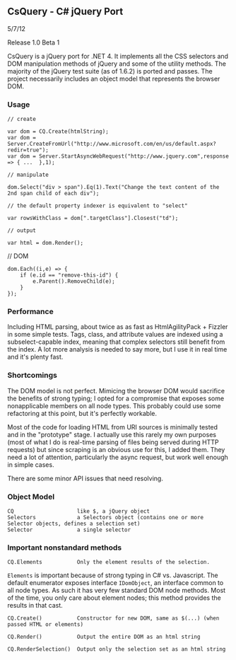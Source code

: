 ## CsQuery - C# jQuery Port

5/7/12

Release 1.0 Beta 1

CsQuery is a jQuery port for .NET 4. It implements all the CSS selectors and DOM manipulation methods of jQuery and some of the utility methods. The majority of the jQuery test suite (as of 1.6.2) is ported and passes. The project necessarily includes an object model that represents the browser DOM.

### Usage

    // create

    var dom = CQ.Create(htmlString);
    var dom = Server.CreateFromUrl("http://www.microsoft.com/en/us/default.aspx?redir=true");
    var dom = Server.StartAsyncWebRequest("http://www.jquery.com",response => { ...  },1);

    // manipulate

    dom.Select("div > span").Eq(1).Text("Change the text content of the 2nd span child of each div");

    // the default property indexer is equivalent to "select"
    
    var rowsWithClass = dom[".targetClass"].Closest("td");

    // output

    var html = dom.Render();

   // DOM

    dom.Each((i,e) => {
        if (e.id == "remove-this-id") {
            e.Parent().RemoveChild(e);
        }
    });


### Performance

Including HTML parsing, about twice as as fast as HtmlAgilityPack + Fizzler in some simple tests. Tags, class, and attribute values are indexed using a subselect-capable index, meaning that complex selectors still benefit from the index. A lot more analysis is needed to say more, but I use it in real time and it's plenty fast. 



### Shortcomings

The DOM model is not perfect. Mimicing the browser DOM would sacrifice the benefits of strong typing; I opted for a compromise that exposes some nonapplicable members on all node types. This probably could use some refactoring at this point, but it's perfectly workable.

Most of the code for loading HTML from URI sources is minimally tested and in the "prototype" stage. I actually use this rarely my own purposes (most of what I do is real-time parsing of files being served during HTTP requests) but since scraping is an obvious use for this, I added them. They need a lot of attention, particularly the async request, but work well enough in simple cases.

There are some minor API issues that need resolving.


### Object Model

    CQ                    like $, a jQuery object
    Selectors             a Selectors object (contains one or more Selector objects, defines a selection set)
    Selector              a single selector

### Important nonstandard methods

    CQ.Elements           Only the element results of the selection.

`Elements` is important because of strong typing in C# vs. Javascript. The default enumerator exposes interface `IDomObject`, an interface common to all node types. As such it has very few standard DOM node methods. Most of the time, you only care about element nodes; this method provides the results in that cast.

    CQ.Create()           Constructor for new DOM, same as $(...) (when passed HTML or elements)

    CQ.Render()           Output the entire DOM as an html string

    CQ.RenderSelection()  Output only the selection set as an html string

